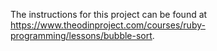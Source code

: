 The instructions for this project can be found at https://www.theodinproject.com/courses/ruby-programming/lessons/bubble-sort.
